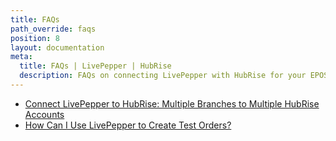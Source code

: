 ```yaml
---
title: FAQs
path_override: faqs
position: 8
layout: documentation
meta:
  title: FAQs | LivePepper | HubRise
  description: FAQs on connecting LivePepper with HubRise for your EPOS to work with other apps as a cohesive whole. Connect apps and synchronise your data.
---
```


- [Connect LivePepper to HubRise: Multiple Branches to Multiple HubRise Accounts](/apps/livepepper/faqs/connect-branches-hubrise-accounts/)
- [How Can I Use LivePepper to Create Test Orders?](/apps/livepepper/faqs/use-livepepper-to-create-test-orders/)
